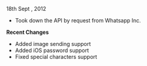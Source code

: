 18th Sept , 2012

- Took down the API by request from Whatsapp Inc.

**Recent Changes**

- Added image sending support
- Added iOS password support
- Fixed special characters support